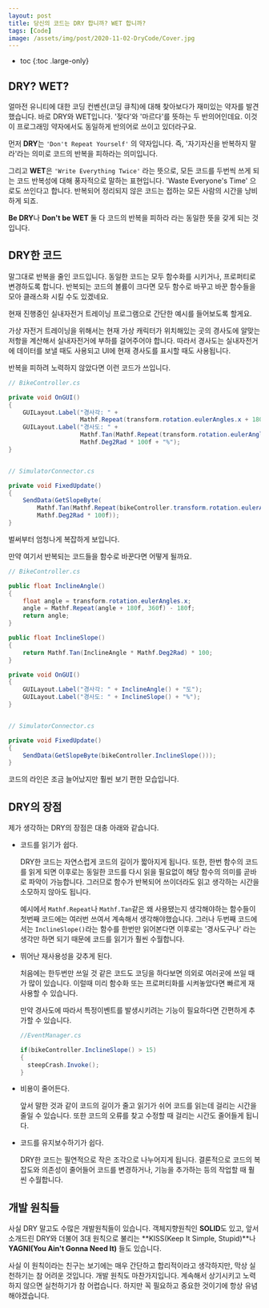 ```yaml
---
layout: post
title: 당신의 코드는 DRY 합니까? WET 합니까?
tags: [Code]
image: /assets/img/post/2020-11-02-DryCode/Cover.jpg
---
```


* toc
{:toc .large-only}

## DRY? WET?

얼마전 유니티에 대한 코딩 컨벤션(코딩 큐칙)에 대해 찾아보다가 재미있는 약자를 발견했습니다. 바로 DRY와 WET입니다. '젖다'와 '마르다'를 뜻하는 두 반의어인데요. 이것이 프로그래밍 약자에서도 동일하게 반의어로 쓰이고 있더라구요.

먼저 **DRY**는 `'Don't Repeat Yourself'` 의 약자입니다. 즉, '자기자신을 반복하지 말라'라는 의미로 코드의 반복을 피하라는 의미입니다.

그리고 **WET**은 `'Write Everything Twice'` 라는 뜻으로, 모든 코드를 두번씩 쓰게 되는 코드 반복성에 대해 풍자적으로 말하는 표현입니다. 'Waste Everyone's Time' 으로도 쓰인다고 합니다. 반복되어 정리되지 않은 코드는 접하는 모든 사람의 시간을 낭비하게 되죠.

**Be DRY**나 **Don't be WET** 둘 다 코드의 반복을 피하라 라는 동일한 뜻을 갖게 되는 것입니다.

## DRY한 코드

말그대로 반복을 줄인 코드입니다. 동일한 코드는 모두 함수화를 시키거나, 프로퍼티로 변경하도록 합니다. 반복되는 코드의 볼륨이 크다면 모두 함수로 바꾸고 바꾼 함수들을 모아 클래스화 시킬 수도 있겠네요.

현재 진행중인 실내자전거 트레이닝 프로그램으로 간단한 예시를 들어보도록 할게요.

가상 자전거 트레이닝을 위해서는 현재 가상 캐릭터가 위치해있는 곳의 경사도에 알맞는 저항을 계산해서 실내자전거에 부하를 걸어주어야 합니다. 따라서 경사도는 실내자전거에 데이터를 보낼 때도 사용되고 UI에 현재 경사도를 표시할 때도 사용됩니다.

반복을 피하려 노력하지 않았다면 이런 코드가 쓰입니다.

```csharp
// BikeController.cs

private void OnGUI() 
{
	GUILayout.Label("경사각: " + 
                    Mathf.Repeat(transform.rotation.eulerAngles.x + 180f, 360f) - 180f + "도");
	GUILayout.Label("경사도: " + 
                    Mathf.Tan(Mathf.Repeat(transform.rotation.eulerAngles.x + 180f, 360f) - 180f) * 
                    Mathf.Deg2Rad * 100f + "%"); 
}


// SimulatorConnector.cs

private void FixedUpdate() 
{
	SendData(GetSlopeByte(
        Mathf.Tan(Mathf.Repeat(bikeController.transform.rotation.eulerAngles.x + 180f, 360f) - 180f) * 
        Mathf.Deg2Rad * 100f));
}
```

벌써부터 엄청나게 복잡하게 보입니다.

만약 여기서 반복되는 코드들을 함수로 바꾼다면 어떻게 될까요.

```csharp
// BikeController.cs

public float InclineAngle() 
{
	float angle = transform.rotation.eulerAngles.x;
	angle = Mathf.Repeat(angle + 180f, 360f) - 180f;
	return angle;
}

public float InclineSlope()
{
	return Mathf.Tan(InclineAngle * Mathf.Deg2Rad) * 100;
}

private void OnGUI() 
{
	GUILayout.Label("경사각: " + InclineAngle() + "도");
	GUILayout.Label("경사도: " + InclineSlope() + "%"); 
}


// SimulatorConnector.cs

private void FixedUpdate() 
{
	SendData(GetSlopeByte(bikeController.InclineSlope()));
}
```

코드의 라인은 조금 늘어났지만 훨씬 보기 편한 모습입니다.

## DRY의 장점

제가 생각하는 DRY의 장점은 대충 아래와 같습니다.

- 코드를 읽기가 쉽다.

  DRY한 코드는 자연스럽게 코드의 길이가 짧아지게 됩니다. 또한, 한번 함수의 코드를 읽게 되면 이후로는 동일한 코드를 다시 읽을 필요없이 해당 함수의 의미를 곧바로 파악이 가능합니다. 그러므로 함수가 반복되어 쓰이더라도 읽고 생각하는 시간을 소모하지 않아도 됩니다.

  예시에서 `Mathf.Repeat`나 `Mathf.Tan`같은 왜 사용됐는지 생각해야하는 함수들이 첫번째 코드에는 여러번 쓰여서 계속해서 생각해야했습니다.  그러나 두번째 코드에서는 `InclineSlope()`라는 함수를 한번만 읽어본다면 이후로는 '경사도구나' 라는 생각만 하면 되기 때문에 코드를 읽기가 훨씬 수월합니다.

- 뛰어난 재사용성을 갖추게 된다.

  처음에는 한두번만 쓰일 것 같은 코드도 코딩을 하다보면 의외로 여러곳에 쓰일 때가 많이 있습니다. 이럴때 미리 함수화 또는 프로퍼티화를 시켜놓았다면 빠르게 재사용할 수 있습니다.

  만약 경사도에 따라서 특정이벤트를 발생시키려는 기능이 필요하다면 간편하게 추가할 수 있습니다.

  ```csharp
  //EventManager.cs
  
  if(bikeController.InclineSlope() > 15)
  {
  	steepCrash.Invoke();
  }
  ```

- 비용이 줄어든다.

  앞서 말한 것과 같이 코드의 길이가 줄고 읽기가 쉬어 코드를 읽는데 걸리는 시간을 줄일 수 있습니다.  또한 코드의 오류를 찾고 수정할 때 걸리는 시간도 줄어들게 됩니다.

- 코드를 유지보수하기가 쉽다.

  DRY한 코드는 필연적으로 작은 조각으로 나누어지게 됩니다. 결론적으로 코드의 복잡도와 의존성이 줄어들어 코드를 변경하거나, 기능을 추가하는 등의 작업할 때 훨씬 수월합니다.

## 개발 원칙들

사실 DRY 말고도 수많은 개발원칙들이 있습니다. 객체지향원칙인 **SOLID**도 있고, 앞서 소개드린 DRY와 더불어 3대 원칙으로 불리는  **KISS(Keep It Simple, Stupid)**나 **YAGNI(You Ain't Gonna Need It)** 들도 있습니다.

사실 이 원칙이라는 친구는 보기에는 매우 간단하고 합리적이라고 생각하지만, 막상 실천하기는 참 어려운 것입니다. 개발 원칙도 마찬가지입니다. 계속해서 상기시키고 노력하지 않으면 실천하기가 참 어렵습니다. 하지만 꼭 필요하고 중요한 것이기에 항상 유념해야겠습니다.